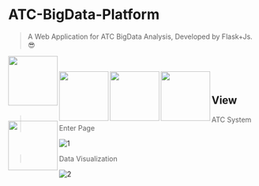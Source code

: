 # ATC-BigData-Platform
> A Web Application for ATC BigData Analysis, Developed by Flask+Js. 😎

<img src='https://img.shields.io/badge/version-1.0.0-blue.svg'  align='left' style=' width:100px'/></br>

<img src='https://img.shields.io/badge/python-3.5.7-blue.svg'  align='left' style=' width:100px'/>

<img src='https://img.shields.io/badge/flask-1.0.2-blue.svg'  align='left' style=' width:100px'/>

<img src='https://img.shields.io/badge/neo4j-3.5.7-orange.svg'  align='left' style=' width:100px'/>

<img src='https://img.shields.io/badge/License-MIT-yellow.svg'  align='left' style=' width:100px'/></br>

## View

> ATC System Enter Page

![1](http://kylinhub.oss-cn-shanghai.aliyuncs.com/2019-08-06-2.jpg)

> Data Visualization

![2](http://kylinhub.oss-cn-shanghai.aliyuncs.com/2019-08-06-1.jpg)